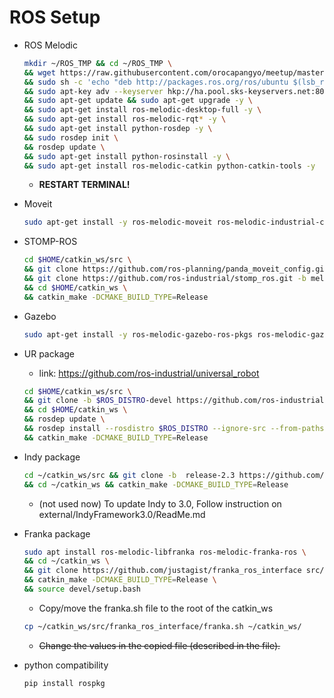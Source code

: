 # ROS Setup
* ROS Melodic  
  ```bash
  mkdir ~/ROS_TMP && cd ~/ROS_TMP \
  && wget https://raw.githubusercontent.com/orocapangyo/meetup/master/190830/install_ros_melodic.sh && chmod 755 ./install_ros_melodic.sh && bash ./install_ros_melodic.sh \
  && sudo sh -c 'echo "deb http://packages.ros.org/ros/ubuntu $(lsb_release -sc) main" > /etc/apt/sources.list.d/ros-latest.list' \
  && sudo apt-key adv --keyserver hkp://ha.pool.sks-keyservers.net:80 --recv-key 421C365BD9FF1F717815A3895523BAEEB01FA116 \
  && sudo apt-get update && sudo apt-get upgrade -y \
  && sudo apt-get install ros-melodic-desktop-full -y \
  && sudo apt-get install ros-melodic-rqt* -y \
  && sudo apt-get install python-rosdep -y \
  && sudo rosdep init \
  && rosdep update \
  && sudo apt-get install python-rosinstall -y \
  && sudo apt-get install ros-melodic-catkin python-catkin-tools -y
  ```
  * **RESTART TERMINAL!**  
  
* Moveit  
  ```bash
  sudo apt-get install -y ros-melodic-moveit ros-melodic-industrial-core ros-melodic-moveit-visual-tools ros-melodic-joint-state-publisher-gui
  ```  
* STOMP-ROS  
  ```bash
  cd $HOME/catkin_ws/src \
  && git clone https://github.com/ros-planning/panda_moveit_config.git -b melodic-devel \
  && git clone https://github.com/ros-industrial/stomp_ros.git -b melodic-devel \
  && cd $HOME/catkin_ws \
  && catkin_make -DCMAKE_BUILD_TYPE=Release  
  ```  
* Gazebo  
  ```bash
  sudo apt-get install -y ros-melodic-gazebo-ros-pkgs ros-melodic-gazebo-ros-control ros-melodic-joint-state-controller ros-melodic-effort-controllers ros-melodic-position-controllers ros-melodic-joint-trajectory-controller  
  ```
* UR package  
  * link: https://github.com/ros-industrial/universal_robot  
  ```bash
  cd $HOME/catkin_ws/src \
  && git clone -b $ROS_DISTRO-devel https://github.com/ros-industrial/universal_robot.git \
  && cd $HOME/catkin_ws \
  && rosdep update \
  && rosdep install --rosdistro $ROS_DISTRO --ignore-src --from-paths src \
  && catkin_make -DCMAKE_BUILD_TYPE=Release  
  ```
* Indy package
  ```bash
  cd ~/catkin_ws/src && git clone -b  release-2.3 https://github.com/neuromeka-robotics/indy-ros \
  && cd ~/catkin_ws && catkin_make -DCMAKE_BUILD_TYPE=Release
  ```
  * (not used now) To update Indy to 3.0, Follow instruction on external/IndyFramework3.0/ReadMe.md
* Franka package  
  ```bash
  sudo apt install ros-melodic-libfranka ros-melodic-franka-ros \
  && cd ~/catkin_ws \
  && git clone https://github.com/justagist/franka_ros_interface src/franka_ros_interface \
  && catkin_make -DCMAKE_BUILD_TYPE=Release \
  && source devel/setup.bash
  ```
  * Copy/move the franka.sh file to the root of the catkin_ws
  ```bash
  cp ~/catkin_ws/src/franka_ros_interface/franka.sh ~/catkin_ws/
  ```
  * ~~Change the values in the copied file (described in the file).~~
* python compatibility  
  ```bash
  pip install rospkg  
  ```